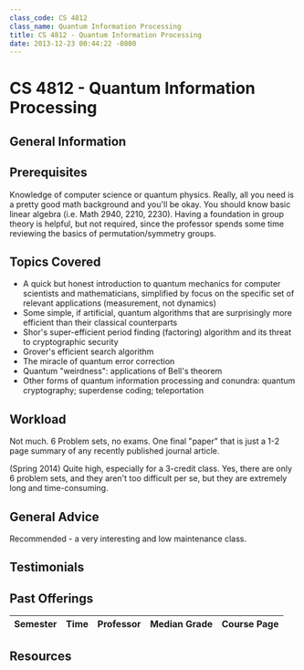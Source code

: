 ```yaml
---
class_code: CS 4812
class_name: Quantum Information Processing
title: CS 4812 - Quantum Information Processing
date: 2013-12-23 00:44:22 -0800
---
```

# CS 4812 - Quantum Information Processing

## General Information

## Prerequisites
Knowledge of computer science or quantum physics. Really, all you need is a pretty good math background and you'll be okay. You should know basic linear algebra (i.e. Math 2940, 2210, 2230). Having a foundation in group theory is helpful, but not required, since the professor spends some time reviewing the basics of permutation/symmetry groups.

## Topics Covered
 - A quick but honest introduction to quantum mechanics for computer scientists and mathematicians, simplified by focus on the specific set of relevant applications (measurement, not dynamics)
 - Some simple, if artificial, quantum algorithms that are surprisingly more efficient than their classical counterparts
 - Shor's super-efficient period finding (factoring) algorithm and its threat to cryptographic security
 - Grover's efficient search algorithm
 - The miracle of quantum error correction
 - Quantum "weirdness": applications of Bell's theorem
 - Other forms of quantum information processing and conundra: quantum cryptography; superdense coding; teleportation

## Workload
Not much. 6 Problem sets, no exams. One final "paper" that is just a 1-2 page summary of any recently published journal article.

(Spring 2014) Quite high, especially for a 3-credit class. Yes, there are only 6 problem sets, and they aren't too difficult per se, but they are extremely long and time-consuming.

## General Advice
Recommended - a very interesting and low maintenance class.

## Testimonials

## Past Offerings
| Semester | Time | Professor | Median Grade | Course Page |
| --- | --- | --- | --- | --- |

## Resources 

